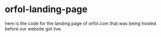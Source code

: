 # orfol-landing-page
here is the code for the landing page of orfol.com that was being hosted before our website got live.
